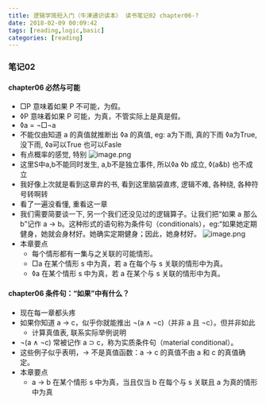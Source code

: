 ```yaml
---
title: 逻辑学简短入门（牛津通识读本） 读书笔记02 chapter06-?
date: 2018-02-09 00:09:42
tags: [reading,logic,basic]
categories: [reading]
---
```

### 笔记02
#### chapter06 必然与可能
* □P 意味着如果 P 不可能，为假。
* ◊P 意味着如果 P 可能，为真，不管实际上是真是假。
* ◊a = ¬□¬a
* 不能仅由知道 a 的真值就推断出 ◊a 的真值, eg: a为下雨, 真的下雨 ◊a为True, 没下雨, ◊a可以True 也可以Fasle
* 有点概率的感觉, 特别
![image.png](http://upload-images.jianshu.io/upload_images/4832809-02951934dd9c0427.png?imageMogr2/auto-orient/strip%7CimageView2/2/w/1240)
* 这里S中a,b不能同时发生, a,b不是独立事件, 所以◊a ◊b 成立, ◊(a&b) 也不成立
* 我好像上次就是看到这章弃的书, 看到这里脑袋直疼, 逻辑不难, 各种绕, 各种符号转啊转
* 看了一遍没看懂, 重看这一章
* 我们需要简要谈一下, 另一个我们还没见过的逻辑算子。让我们把“如果 a 那么 b”记作 a → b。这种形式的语句称为条件句（conditionals），eg:“如果她定期健身，她就会身材好。她确实定期健身；因此，她身材好。
![image.png](http://upload-images.jianshu.io/upload_images/4832809-ee7cc6857c8084d0.png?imageMogr2/auto-orient/strip%7CimageView2/2/w/1240)
* 本章要点
  * 每个情形都有一集与之关联的可能情形。
  * □a 在某个情形 s 中为真，若 a 在每个与 s 关联的情形中为真。
  * ◊a 在某个情形 s 中为真，若 a 在某个与 s 关联的情形中为真。
<!---more--->
#### chapter06 条件句：“如果”中有什么？
* 现在每一章都头疼
* 如果你知道 a → c，似乎你就能推出 ¬(a ∧ ¬c)（并非 a 且 ¬c）。但并非如此
    * 计算真值表, 联系实际举例说明
* ¬(a ∧ ¬c) 常被记作 a ⊃ c，称为实质条件句（material conditional）。
* 这些例子似乎表明，→ 不是真值函数：a → c 的真值不由 a 和 c 的真值确定。
* 本章要点
    * a → b 在某个情形 s 中为真，当且仅当 b 在每个与 s 关联且 a 为真的情形中为真